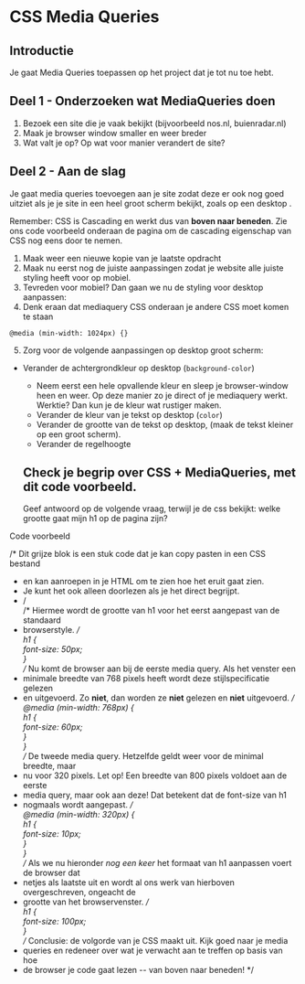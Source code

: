 # CSS Media Queries

## Introductie

Je gaat Media Queries toepassen op het project dat je tot nu toe hebt.

## Deel 1 - Onderzoeken wat MediaQueries doen

1. Bezoek een site die je vaak bekijkt (bijvoorbeeld nos.nl, buienradar.nl)
2. Maak je browser window smaller en weer breder
3. Wat valt je op? Op wat voor manier verandert de site?

## Deel 2 - Aan de slag

Je gaat media queries toevoegen aan je site zodat deze er ook nog goed uitziet als je je site in een heel groot scherm bekijkt, zoals op een desktop .

Remember: CSS is Cascading en werkt dus van **boven naar beneden**. Zie ons code voorbeeld onderaan de pagina om de cascading eigenschap van CSS nog eens door te nemen.

1. Maak weer een nieuwe kopie van je laatste opdracht
2. Maak nu eerst nog de juiste aanpassingen zodat je website alle juiste styling heeft voor op mobiel.
3. Tevreden voor mobiel? Dan gaan we nu de styling voor desktop aanpassen:
4. Denk eraan dat mediaquery CSS onderaan je andere CSS moet komen te staan

```
@media (min-width: 1024px) {}
```

5. Zorg voor de volgende aanpassingen op desktop groot scherm:

- Verander de achtergrondkleur op desktop (`background-color`)

  - Neem eerst een hele opvallende kleur en sleep je browser-window heen en weer. Op deze manier zo je direct of je mediaquery werkt. Werktie? Dan kun je de kleur wat rustiger maken.
  - Verander de kleur van je tekst op desktop (`color`)
  - Verander de grootte van de tekst op desktop, (maak de tekst kleiner op een groot scherm).
  - Verander de regelhoogte

  ## Check je begrip over CSS + MediaQueries, met dit code voorbeeld.

  Geef antwoord op de volgende vraag, terwijl je de css bekijkt: welke grootte gaat mijn h1 op de pagina zijn?

Code voorbeeld

/\* Dit grijze blok is een stuk code dat je kan copy pasten in een CSS bestand

- en kan aanroepen in je HTML om te zien hoe het eruit gaat zien.
- Je kunt het ook alleen doorlezen als je het direct begrijpt.
- /  
  /\* Hiermee wordt de grootte van h1 voor het eerst aangepast van de standaard
- browserstyle. _/  
  h1 {  
   font-size: 50px;  
  }  
  /_ Nu komt de browser aan bij de eerste media query. Als het venster een
- minimale breedte van 768 pixels heeft wordt deze stijlspecificatie gelezen
- en uitgevoerd. Zo **niet**, dan worden ze **niet** gelezen en **niet** uitgevoerd. _/  
  @media (min-width: 768px) {  
   h1 {  
   font-size: 60px;  
   }  
  }  
  /_ De tweede media query. Hetzelfde geldt weer voor de minimal breedte, maar
- nu voor 320 pixels. Let op! Een breedte van 800 pixels voldoet aan de eerste
- media query, maar ook aan deze! Dat betekent dat de font-size van h1
- nogmaals wordt aangepast. _/  
  @media (min-width: 320px) {  
   h1 {  
   font-size: 10px;  
   }  
  }  
  /_ Als we nu hieronder _nog een keer_ het formaat van h1 aanpassen voert de browser dat
- netjes als laatste uit en wordt al ons werk van hierboven overgeschreven, ongeacht de
- grootte van het browservenster. _/  
  h1 {  
   font-size: 100px;  
  }  
  /_ Conclusie: de volgorde van je CSS maakt uit. Kijk goed naar je media
- queries en redeneer over wat je verwacht aan te treffen op basis van hoe
- de browser je code gaat lezen -- van boven naar beneden! \*/

